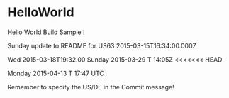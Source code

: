 HelloWorld
==========

Hello World Build Sample !

Sunday update to README for US63 2015-03-15T16:34:00.000Z

Wed 2015-03-18T19:32.00
Sunday 2015-03-29 T 14:05Z
<<<<<<< HEAD

Monday 2015-04-13 T 17:47 UTC

Remember to specify the US/DE in the Commit message!